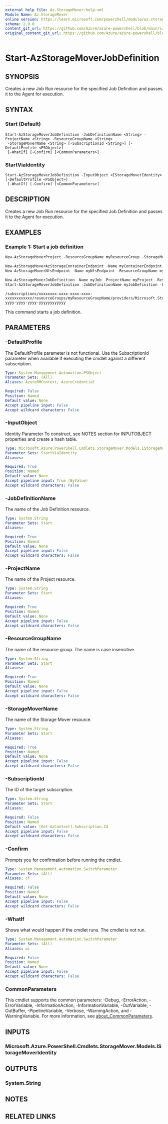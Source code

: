 ```yaml
---
external help file: Az.StorageMover-help.xml
Module Name: Az.StorageMover
online version: https://learn.microsoft.com/powershell/module/az.storagemover/start-azstoragemoverjobdefinition
schema: 2.0.0
content_git_url: https://github.com/Azure/azure-powershell/blob/main/src/StorageMover/StorageMover/help/Start-AzStorageMoverJobDefinition.md
original_content_git_url: https://github.com/Azure/azure-powershell/blob/main/src/StorageMover/StorageMover/help/Start-AzStorageMoverJobDefinition.md
---
```


# Start-AzStorageMoverJobDefinition

## SYNOPSIS
Creates a new Job Run resource for the specified Job Definition and passes it to the Agent for execution.

## SYNTAX

### Start (Default)
```
Start-AzStorageMoverJobDefinition -JobDefinitionName <String> -ProjectName <String> -ResourceGroupName <String>
 -StorageMoverName <String> [-SubscriptionId <String>] [-DefaultProfile <PSObject>]
 [-WhatIf] [-Confirm] [<CommonParameters>]
```

### StartViaIdentity
```
Start-AzStorageMoverJobDefinition -InputObject <IStorageMoverIdentity> [-DefaultProfile <PSObject>]
 [-WhatIf] [-Confirm] [<CommonParameters>]
```

## DESCRIPTION
Creates a new Job Run resource for the specified Job Definition and passes it to the Agent for execution.

## EXAMPLES

### Example 1: Start a job definition
```powershell
New-AzStorageMoverProject -ResourceGroupName myResourceGroup -StorageMoverName myStorageMover -Name myProject -Description "description"

New-AzStorageMoverAzStorageContainerEndpoint -Name myContainerEndpoint -ResourceGroupName myResourceGroup -BlobContainerName myContainer -StorageMoverName myStorageMover -StorageAccountResourceId myAccountResourceId
New-AzStorageMoverNfsEndpoint -Name myNfsEndpoint -ResourceGroupName myResourceGroup -StorageMoverName myStorageMover -Host "x.x.x.x" -Export "/" -NfsVersion NFSv3 -Description "Description"

New-AzStorageMoverJobDefinition -Name myJob -ProjectName myProject -ResourceGroupName myResourceGroup -StorageMoverName myStorageMover -AgentName myAgent -SourceName myNfsEndpoint -TargetName myContainerEndpoint -CopyMode Additive
Start-AzStorageMoverJobDefinition -JobDefinitionName myJobDefinition -ProjectName myProject -ResourceGroupName myResourceGroup -StorageMoverName myStorageMover
```

```output
/subscriptions/xxxxxxxx-xxxx-xxxx-xxxx-xxxxxxxxxxxx/resourceGroups/myResourceGroupName/providers/Microsoft.StorageMover/storageMovers/myStorageMover/projects/myProject/jobDefinitions/myJobDefinition/jobRuns/yyyyyyyy-yyyy-yyyy-yyyy-yyyyyyyyyyyy
```

This command starts a job definition.

## PARAMETERS

### -DefaultProfile
The DefaultProfile parameter is not functional.
Use the SubscriptionId parameter when available if executing the cmdlet against a different subscription.

```yaml
Type: System.Management.Automation.PSObject
Parameter Sets: (All)
Aliases: AzureRMContext, AzureCredential

Required: False
Position: Named
Default value: None
Accept pipeline input: False
Accept wildcard characters: False
```

### -InputObject
Identity Parameter
To construct, see NOTES section for INPUTOBJECT properties and create a hash table.

```yaml
Type: Microsoft.Azure.PowerShell.Cmdlets.StorageMover.Models.IStorageMoverIdentity
Parameter Sets: StartViaIdentity
Aliases:

Required: True
Position: Named
Default value: None
Accept pipeline input: True (ByValue)
Accept wildcard characters: False
```

### -JobDefinitionName
The name of the Job Definition resource.

```yaml
Type: System.String
Parameter Sets: Start
Aliases:

Required: True
Position: Named
Default value: None
Accept pipeline input: False
Accept wildcard characters: False
```

### -ProjectName
The name of the Project resource.

```yaml
Type: System.String
Parameter Sets: Start
Aliases:

Required: True
Position: Named
Default value: None
Accept pipeline input: False
Accept wildcard characters: False
```

### -ResourceGroupName
The name of the resource group.
The name is case insensitive.

```yaml
Type: System.String
Parameter Sets: Start
Aliases:

Required: True
Position: Named
Default value: None
Accept pipeline input: False
Accept wildcard characters: False
```

### -StorageMoverName
The name of the Storage Mover resource.

```yaml
Type: System.String
Parameter Sets: Start
Aliases:

Required: True
Position: Named
Default value: None
Accept pipeline input: False
Accept wildcard characters: False
```

### -SubscriptionId
The ID of the target subscription.

```yaml
Type: System.String
Parameter Sets: Start
Aliases:

Required: False
Position: Named
Default value: (Get-AzContext).Subscription.Id
Accept pipeline input: False
Accept wildcard characters: False
```

### -Confirm
Prompts you for confirmation before running the cmdlet.

```yaml
Type: System.Management.Automation.SwitchParameter
Parameter Sets: (All)
Aliases: cf

Required: False
Position: Named
Default value: None
Accept pipeline input: False
Accept wildcard characters: False
```

### -WhatIf
Shows what would happen if the cmdlet runs.
The cmdlet is not run.

```yaml
Type: System.Management.Automation.SwitchParameter
Parameter Sets: (All)
Aliases: wi

Required: False
Position: Named
Default value: None
Accept pipeline input: False
Accept wildcard characters: False
```

### CommonParameters
This cmdlet supports the common parameters: -Debug, -ErrorAction, -ErrorVariable, -InformationAction, -InformationVariable, -OutVariable, -OutBuffer, -PipelineVariable, -Verbose, -WarningAction, and -WarningVariable. For more information, see [about_CommonParameters](http://go.microsoft.com/fwlink/?LinkID=113216).

## INPUTS

### Microsoft.Azure.PowerShell.Cmdlets.StorageMover.Models.IStorageMoverIdentity

## OUTPUTS

### System.String

## NOTES

## RELATED LINKS

